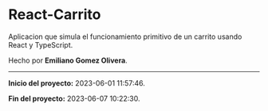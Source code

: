 # React-Carrito

Aplicacion que simula el funcionamiento primitivo de un carrito usando React y TypeScript.

Hecho por __Emiliano Gomez Olivera__.
***
__Inicio del proyecto:__ 2023-06-01 11:57:46.

__Fin del proyecto:__ 2023-06-07 10:22:30.
